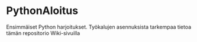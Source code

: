 # PythonAloitus
Ensimmäiset Python harjoitukset. Työkalujen asennuksista tarkempaa tietoa tämän repositorio Wiki-sivuilla
